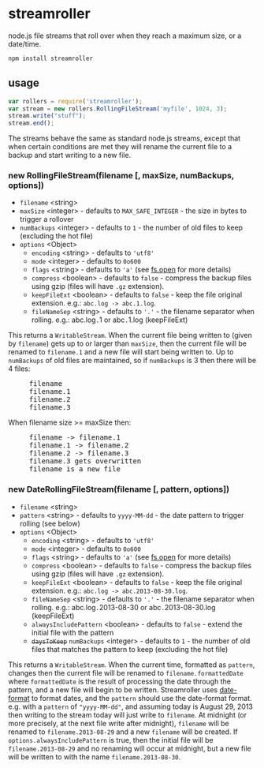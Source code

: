 streamroller
============

node.js file streams that roll over when they reach a maximum size, or a date/time.

```sh
npm install streamroller
```

## usage

```javascript
var rollers = require('streamroller');
var stream = new rollers.RollingFileStream('myfile', 1024, 3);
stream.write("stuff");
stream.end();
```

The streams behave the same as standard node.js streams, except that when certain conditions are met they will rename the current file to a backup and start writing to a new file.

### new RollingFileStream(filename [, maxSize, numBackups, options])
* `filename` \<string\>
* `maxSize` \<integer\> - defaults to `MAX_SAFE_INTEGER` - the size in bytes to trigger a rollover
* `numBackups` \<integer\> - defaults to `1` - the number of old files to keep (excluding the hot file)
* `options` \<Object\>
  * `encoding` \<string\> - defaults to `'utf8'`
  * `mode` \<integer\> - defaults to `0o600`
  * `flags` \<string\> - defaults to `'a'` (see [fs.open](https://nodejs.org/dist/latest-v8.x/docs/api/fs.html#fs_fs_open_path_flags_mode_callback) for more details)
  * `compress` \<boolean\> - defaults to `false` - compress the backup files using gzip (files will have `.gz` extension).
  * `keepFileExt` \<boolean\> - defaults to `false` - keep the file original extension. e.g.: `abc.log -> abc.1.log`.
  * `fileNameSep` \<string\> - defaults to `'.'` - the filename separator when rolling. e.g.: abc.log`.`1 or abc`.`1.log (keepFileExt)

This returns a `WritableStream`. When the current file being written to (given by `filename`) gets up to or larger than `maxSize`, then the current file will be renamed to `filename.1` and a new file will start being written to. Up to `numBackups` of old files are maintained, so if `numBackups` is 3 then there will be 4 files:
<pre>
     filename
     filename.1
     filename.2
     filename.3
</pre>
When filename size >= maxSize then:
<pre>
     filename -> filename.1
     filename.1 -> filename.2
     filename.2 -> filename.3
     filename.3 gets overwritten
     filename is a new file
</pre>

### new DateRollingFileStream(filename [, pattern, options])
* `filename` \<string\>
* `pattern` \<string\> - defaults to `yyyy-MM-dd` - the date pattern to trigger rolling (see below)
* `options` \<Object\>
  * `encoding` \<string\> - defaults to `'utf8'`
  * `mode` \<integer\> - defaults to `0o600`
  * `flags` \<string\> - defaults to `'a'` (see [fs.open](https://nodejs.org/dist/latest-v8.x/docs/api/fs.html#fs_fs_open_path_flags_mode_callback) for more details)
  * `compress` \<boolean\> - defaults to `false` - compress the backup files using gzip (files will have `.gz` extension).
  * `keepFileExt` \<boolean\> - defaults to `false` - keep the file original extension. e.g.: `abc.log -> abc.2013-08-30.log`.
  * `fileNameSep` \<string\> - defaults to `'.'` - the filename separator when rolling. e.g.: abc.log`.`2013-08-30 or abc`.`2013-08-30.log (keepFileExt)
  * `alwaysIncludePattern` \<boolean\> - defaults to `false` - extend the initial file with the pattern
  * <strike>`daysToKeep`</strike> `numBackups` \<integer\> - defaults to `1` - the number of old files that matches the pattern to keep (excluding the hot file)


This returns a `WritableStream`. When the current time, formatted as `pattern`, changes then the current file will be renamed to `filename.formattedDate` where `formattedDate` is the result of processing the date through the pattern, and a new file will begin to be written. Streamroller uses [date-format](http://github.com/nomiddlename/date-format) to format dates, and the `pattern` should use the date-format format. e.g. with a `pattern` of `"yyyy-MM-dd"`, and assuming today is August 29, 2013 then writing to the stream today will just write to `filename`. At midnight (or more precisely, at the next file write after midnight), `filename` will be renamed to `filename.2013-08-29` and a new `filename` will be created. If `options.alwaysIncludePattern` is true, then the initial file will be `filename.2013-08-29` and no renaming will occur at midnight, but a new file will be written to with the name `filename.2013-08-30`.
